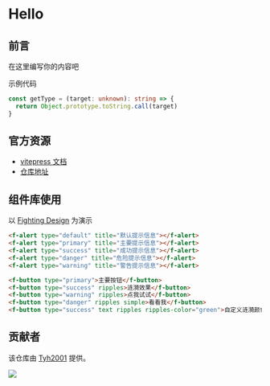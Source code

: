 # Hello

## 前言

在这里编写你的内容吧

示例代码

```ts
const getType = (target: unknown): string => {
  return Object.prototype.toString.call(target)
}
```

## 官方资源

- [vitepress 文档](https://vitepress.vuejs.org)
- [仓库地址](https://github.com/vuejs/vitepress)

## 组件库使用

以 [Fighting Design](https://github.com/FightingDesign/fighting-design) 为演示

```html
<f-alert type="default" title="默认提示信息"></f-alert>
<f-alert type="primary" title="主要提示信息"></f-alert>
<f-alert type="success" title="成功提示信息"></f-alert>
<f-alert type="danger" title="危险提示信息"></f-alert>
<f-alert type="warning" title="警告提示信息"></f-alert>

<f-button type="primary">主要按钮</f-button>
<f-button type="success" ripples>涟漪效果</f-button>
<f-button type="warning" ripples>点我试试</f-button>
<f-button type="danger" ripples simple>看看我</f-button>
<f-button type="success" text ripples ripples-color="green">自定义涟漪颜色</f-button>
```

## 贡献者

该仓库由 [Tyh2001](https://github.com/Tyh2001) 提供。

![](https://tianyuhao.cn/images/auto/weixin.png)
